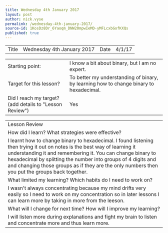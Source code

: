 ```yaml
---
title: Wednesday 4th January 2017
layout: post
author: nick.vyse
permalink: /wednesday-4th-january-2017/
source-id: 1KosDz8Dr_6Yaoqm_DNW20mpwIeMD-yMFLcxbGofKXQs
published: true
---
```

<table>
  <tr>
    <td>Title</td>
    <td>Wednesday 4th January 2017</td>
    <td>Date</td>
    <td>4/1/17</td>
  </tr>
</table>


<table>
  <tr>
    <td>Starting point:</td>
    <td>I know a bit about binary, but I am no expert.</td>
  </tr>
  <tr>
    <td>Target for this lesson?</td>
    <td>To better my understanding of binary, by learning how to change binary to hexadecimal.</td>
  </tr>
  <tr>
    <td>Did I reach my target? 
(add details to "Lesson Review")</td>
    <td>Yes </td>
  </tr>
</table>


<table>
  <tr>
    <td>Lesson Review</td>
  </tr>
  <tr>
    <td>How did I learn? What strategies were effective? </td>
  </tr>
  <tr>
    <td>I learnt how to change binary to hexadecimal. I found listening then trying it out on notes is the best way of learning it understanding it and remembering it. You can change binary to hexadecimal by splitting the number into groups of 4 digits and and changing those groups as if they are the only numbers then you put the groups back together.</td>
  </tr>
  <tr>
    <td>What limited my learning? Which habits do I need to work on? </td>
  </tr>
  <tr>
    <td>I wasn't always concentrating because my mind drifts very easily so I need to work on my concentration so in later lessons I can learn more by taking in more from the leeson.</td>
  </tr>
  <tr>
    <td>What will I change for next time? How will I improve my learning?</td>
  </tr>
  <tr>
    <td>I will listen more during explanations and fight my brain to listen and concentrate more and thus learn more.</td>
  </tr>
</table>


